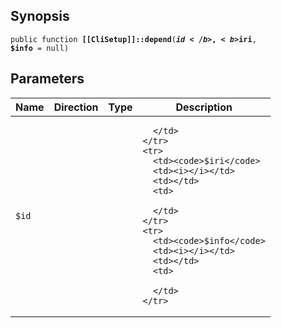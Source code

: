 ## Synopsis

<code>public function <b>[[CliSetup]]::depend</b>(<b>$id</b>, <b>$iri</b>, <b>$info</b> = null)</code>

## Parameters

<table>
  <thead>
    <tr>
      <th>Name</th>
      <th>Direction</th>
      <th>Type</th>
      <th>Description</th>
    </tr>
  </thead>
  <tbody>
    <tr>
      <td><code>$id</code>
      <td><i></i></td>
      <td></td>
      <td>

      </td>
    </tr>
    <tr>
      <td><code>$iri</code>
      <td><i></i></td>
      <td></td>
      <td>

      </td>
    </tr>
    <tr>
      <td><code>$info</code>
      <td><i></i></td>
      <td></td>
      <td>

      </td>
    </tr>
  </tbody>
</table>

